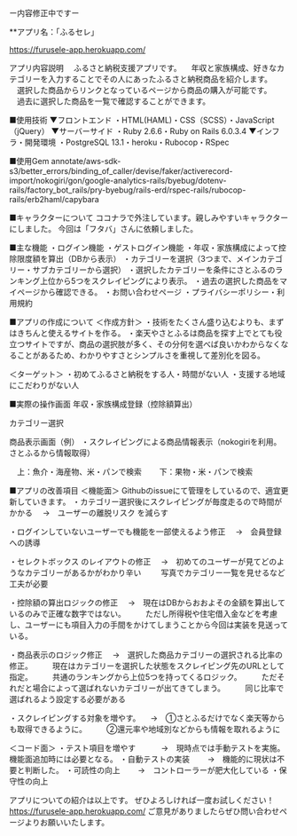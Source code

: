 ー内容修正中ですー

**アプリ名：「ふるセレ」　

https://furusele-app.herokuapp.com/

アプリ内容説明
　ふるさと納税支援アプリです。
　年収と家族構成、好きなカテゴリーを入力することでその人にあったふるさと納税商品を紹介します。
　選択した商品からリンクとなっているページから商品の購入が可能です。
　過去に選択した商品を一覧で確認することができます。
 
■使用技術
▼フロントエンド
・HTML(HAML)・CSS（SCSS）・JavaScript（jQuery）
▼サーバーサイド
・Ruby 2.6.6・Ruby on Rails 6.0.3.4
▼インフラ・開発環境
・PostgreSQL 13.1・heroku・Rubocop・RSpec

 
■使用Gem
annotate/aws-sdk-s3/better_errors/binding_of_caller/devise/faker/activerecord-import/nokogiri/gon/google-analytics-rails/byebug/dotenv-rails/factory_bot_rails/pry-byebug/rails-erd/rspec-rails/rubocop-rails/erb2haml/capybara

 
■キャラクターについて
ココナラで外注しています。親しみやすいキャラクターにしました。
今回は「フタバ」さんに依頼しました。
 

■主な機能
・ログイン機能
・ゲストログイン機能
・年収・家族構成によって控除限度額を算出（DBから表示）
・カテゴリーを選択（3つまで、メインカテゴリー・サブカテゴリーから選択）
・選択したカテゴリーを条件にさとふるのランキング上位から5つをスクレイピングにより表示。
・過去の選択した商品をマイページから確認できる。
・お問い合わせページ
・プライバシーポリシー・利用規約
 
■アプリの作成について
＜作成方針＞
・技術をたくさん盛り込むよりも、まずはきちんと使えるサイトを作る。
・楽天やさとふるは商品を探す上でとても役立つサイトですが、商品の選択肢が多く、その分何を選べば良いかわからなくなることがあるため、わかりやすさとシンプルさを重視して差別化を図る。

＜ターゲット＞
・初めてふるさと納税をする人・時間がない人
・支援する地域にこだわりがない人
 
 ■実際の操作画面
年収・家族構成登録（控除額算出）


カテゴリー選択

 

商品表示画面（例）
・スクレイピングによる商品情報表示（nokogiriを利用。さとふるから情報取得）

　上：魚介・海産物、米・パンで検索　
　下：果物・米・パンで検索
 

■アプリの改善項目
＜機能面＞
Githubのissueにて管理をしているので、適宜更新していきます。 
・カテゴリー選択後にスクレイピングが毎度走るので時間がかかる
　→　ユーザーの離脱リスク を減らす

・ログインしていないユーザーでも機能を一部使えるよう修正
　→　会員登録への誘導 
 
・セレクトボックス のレイアウトの修正
　→　初めてのユーザーが見てどのようなカテゴリーがあるかがわかり辛い
　　 写真でカテゴリー一覧を見せるなど工夫が必要

・控除額の算出ロジックの修正
　→　現在はDBからおおよその金額を算出しているのみで正確な数字ではない。
　　 ただし所得税や住宅借入金などを考慮し、ユーザーにも項目入力の手間をかけてしまうことから今回は実装を見送っている。

・商品表示のロジック修正
　→　選択した商品カテゴリーの選択される比率の修正。
　　 現在はカテゴリーを選択した状態をスクレイピング先のURLとして指定。
　　 共通のランキングから上位5つを持ってくるロジック。
　　 ただそれだと場合によって選ばれないカテゴリーが出てきてしまう。
　　 同じ比率で選ばれるよう設定する必要がある

・スクレイピングする対象を増やす。
　→　①さとふるだけでなく楽天等からも取得できるように。
　　 ②還元率や地域別などからも情報を取れるように

 
＜コード面＞
・テスト項目を増やす　
　　→　現時点では手動テストを実施。機能面追加時には必要となる。
・自動テストの実装
　　→　機能的に現状は不要と判断した。
・可読性の向上
　　→　コントローラーが肥大化している
・保守性の向上

アプリについての紹介は以上です。
ぜひよろしければ一度お試しください！ https://furusele-app.herokuapp.com/
ご意見がありましたらぜひ問い合わせページよりお願いいたします。
